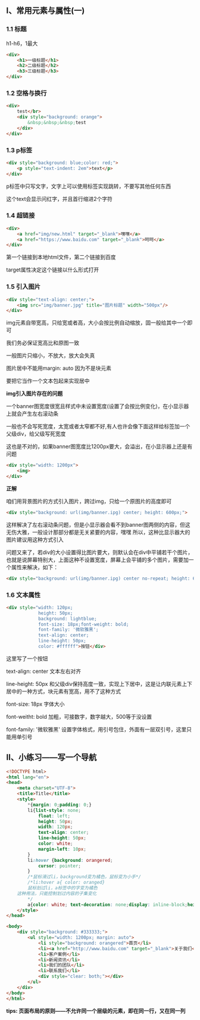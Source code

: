 ## Ⅰ、常用元素与属性(一)

### 1.1 标题

h1-h6，1最大

```html
<div>
	<h1>一级标题</h1>
	<h2>二级标题</h2>
	<h3>三级标题</h3>
</div>
```

### 1.2 空格与换行

```html
<div>
    test</br>
    <div style="background: orange">
        &nbsp;&nbsp;&nbsp;test
    </div>
</div>
```

### 1.3 p标签

```html
<div style="background: blue;color: red;">
    <p style="text-indent: 2em">text</p>
</div>
```

p标签中只写文字，文字上可以使用<a>标签实现跳转，不要写其他任何东西

这个text会显示问红字，并且首行缩进2个字符

### 1.4 超链接

```html
<div>
    <a href="img/new.html" target="_blank">嘿嘿</a>
    <a href="https://www.baidu.com" target="_blank">呵呵</a>
</div>
```

第一个链接到本地html文件，第二个链接到百度

target属性决定这个链接以什么形式打开

### 1.5 引入图片

```html
<div style="text-align: center;">
    <img src="img/banner.jpg" title="图片标题" width="500px"/>
</div>
```

img元素自带宽高，只给宽或者高，大小会按比例自动缩放，固一般给其中一个即可

我们务必保证宽高比和原图一致

一般图片只缩小，不放大，放大会失真

图片居中不能用margin: auto 因为<img>不是块元素

要把它当作一个文本包起来实现居中

**img引入图片存在的问题**

一个banner图宽度很宽且样式中未设置宽度(设置了会按比例变化)，在小显示器上就会产生左右滚动条

一般也不会写死宽度，太宽或者太窄都不好,有人也许会像下面这样给<img>标签加一个父级div，给父级写死宽度

这也是不对的，如果banner图宽度比1200px要大，会溢出，在小显示器上还是有问题

```html
<div style="width: 1200px">
    <img>
</div>
```

**正解**

咱们用背景图片的方式引入图片，跨过img，只给一个原图片的高度即可

```html
<div style="background: url(img/banner.ipg) center; height: 600px;">
```

这样解决了左右滚动条问题，但是小显示器会看不到banner图两侧的内容，但这无伤大雅，一般设计那部分都是无关紧要的内容，嘿嘿
所以，这种比显示器大的图片建议用这种方式引入

问题又来了，若div的大小设置得比图片要大，则默认会在div中平铺若干个图片，也就是说屏幕特别大，上面这种不设置宽度，屏幕上会平铺的多个图片，需要加一个属性来解决，如下：

```html
<div style="background: url(img/banner.ipg) center no-repeat; height: 600px;">
```

### 1.6 文本属性

```html
<div style="width: 120px;
            height: 50px;
            background: lightblue;
            font-size: 18px;font-weight: bold;
            font-family: '微软雅黑';
            text-align: center; 
            line-height: 50px; 
            color: #ffffff">按钮</div>

```

这里写了一个按钮

text-align: center	文本左右对齐

line-height: 50px	和父级div保持高度一致，实现上下居中，这是让内联元素上下居中的一种方式，块元素有宽高，用不了这种方式

font-size: 18px	字体大小

font-weitht: bold	加粗，可接数字，数字越大，500等于没设置

font-family: '微软雅黑'	设置字体格式，用引号包住，外面有一层双引号，这里只能用单引号



## Ⅱ、小练习——写一个导航

```html
<!DOCTYPE html>
<html lang="en">
<head>
    <meta charset="UTF-8">
    <title>Title</title>
    <style>
        *{margin: 0;padding: 0;}
        li{list-style: none;
            float: left;
            height: 50px;
            width: 120px;
            text-align: center;
            line-height: 50px;
            color: white;
            margin-left: 10px;
        }
        li:hover {background: orangered;
            cursor: pointer;
        }
        /*鼠标滑过li，background变为橘色，鼠标变为小手*/
        /*li:hover a{ color: oranged}
        鼠标划过li，a标签中的字变为橘色
	这种用法，只能控制划过内容的子集变化
        */	
        a{color: white; text-decoration: none;display: inline-block;height: 50px;width: 120px;}
    </style>
</head>

<body>
    <div style="background: #333333;">
        <ul style="width: 1200px; margin: auto">
            <li style="background: orangered">首页</li>
            <li><a href="http://www.baidu.com" target="_blank">关于我们</a></li>
            <li>客户案例</li>
            <li>新闻资讯</li>
            <li>我们的团队</li>
            <li>联系我们</li>
            <div style="clear: both;"></div>
        </ul>
    </div>
</body>
</html>

```

**tips: 页面布局的原则——不允许同一个层级的元素，即在同一行，又在同一列**

